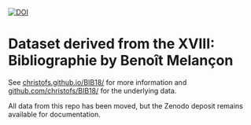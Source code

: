 [![DOI](https://zenodo.org/badge/643157716.svg)](https://zenodo.org/badge/latestdoi/643157716)

# Dataset derived from the XVIII: Bibliographie by Benoît Melançon

See [christofs.github.io/BIB18/](https://christofs.github.io/BIB18/) for more information and [github.com/christofs/BIB18/](https://github.com/christofs/BIB18/) for the underlying data. 

All data from this repo has been moved, but the Zenodo deposit remains available for documentation. 
